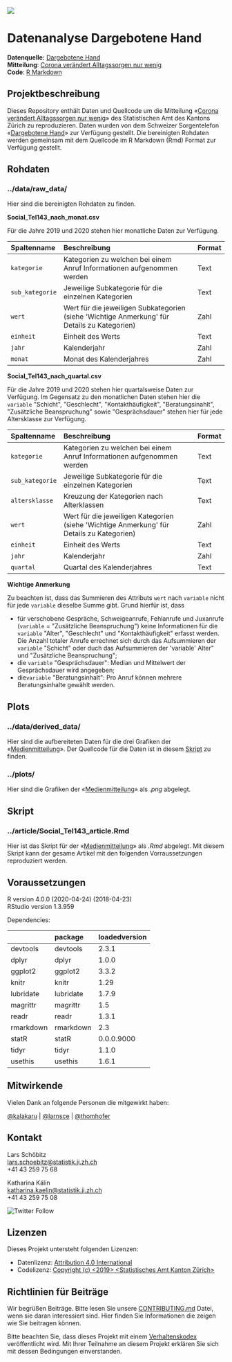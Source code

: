 ![](https://opendata.swiss/content/uploads/2016/02/kt_zh.png)

# Datenanalyse Dargebotene Hand

**Datenquelle:** [Dargebotene Hand](https://www.143.ch/)  
**Mitteilung**: [Corona verändert Alltagssorgen nur wenig](zh.ch)  
**Code**: [R Markdown](https://github.com/statistikZH/covid19monitoring_social_Tel143/blob/main/article/Social_Tel143_article.Rmd)  

## Projektbeschreibung

Dieses Repository enthält Daten und Quellcode um die Mitteilung «[Corona verändert Alltagssorgen nur wenig](zh.ch)» des Statistischen Amt des Kantons Zürich zu reproduzieren. Daten wurden von dem Schweizer Sorgentelefon «[Dargebotene Hand](https://www.143.ch/)» zur Verfügung gestellt. Die bereinigten Rohdaten werden gemeinsam mit dem Quellcode im R Markdown (Rmd) Format zur Verfügung gestellt. 

## Rohdaten

### ../data/raw_data/

Hier sind die bereinigten Rohdaten zu finden. 

**Social_Tel143_nach_monat.csv**

Für die Jahre 2019 und 2020 stehen hier monatliche Daten zur Verfügung. 

|Spaltenname   |Beschreibung                                                                                 |Format |
|:-------------|:--------------------------------------------------------------------------------------------|:------|
|`kategorie`     |Kategorien zu welchen bei einem Anruf Informationen aufgenommen werden                       |Text   |
|`sub_kategorie` |Jeweilige Subkategorie für die einzelnen Kategorien                                          |Text   |
|`wert`          |Wert für die jeweiligen Subkategorien (siehe 'Wichtige Anmerkung' für Details zu Kategorien) |Zahl   |
|`einheit`       |Einheit des Werts                                                                            |Text   |
|`jahr`          |Kalenderjahr                                                                                 |Zahl   |
|`monat`         |Monat des Kalenderjahres                                                                     |Zahl   |

**Social_Tel143_nach_quartal.csv**

Für die Jahre 2019 und 2020 stehen hier quartalsweise Daten zur Verfügung. Im Gegensatz zu den monatlichen Daten stehen hier die `variable` "Schicht", "Geschlecht", "Kontakthäufigkeit", "Beratungsinahlt", "Zusätzliche Beanspruchung" sowie "Gesprächsdauer" stehen hier für jede Altersklasse zur Verfügung. 

|Spaltenname   |Beschreibung                                                                              |Format |
|:-------------|:-----------------------------------------------------------------------------------------|:------|
|`kategorie`     |Kategorien zu welchen bei einem Anruf Informationen aufgenommen werden                    |Text   |
|`sub_kategorie` |Jeweilige Subkategorie für die einzelnen Kategorien                                       |Text   |
|`altersklasse`  |Kreuzung der Kategorien nach Alterklassen                                                 |Text   |
|`wert`          |Wert für die jeweiligen Kategorien (siehe 'Wichtige Anmerkung' für Details zu Kategorien) |Zahl   |
|`einheit`       |Einheit des Werts                                                                         |Text   |
|`jahr`         |Kalenderjahr                                                                              |Zahl   |
|`quartal`      |Quartal des Kalenderjahres                                                                |Text   |

**Wichtige Anmerkung** 

Zu beachten ist, dass das Summieren des Attributs `wert` nach `variable` nicht für jede `variable` dieselbe Summe gibt. Grund hierfür ist, dass 

- für verschobene Gespräche, Schweigeanrufe, Fehlanrufe und Juxanrufe (`variable` = "Zusätzliche Beanspruchung") keine Informationen für die `variable` "Alter", "Geschlecht" und "Kontakthäufigkeit" erfasst werden. Die Anzahl totaler Anrufe errechnet sich durch das Aufsummieren der `variable` "Schicht" oder duch das Aufsummieren der 'variable' Alter" und "Zusätzliche Beanspruchung";
- die `variable` "Gesprächsdauer": Median und Mittelwert der Gesprächsdauer wird angegeben; 
- die`variable` "Beratungsinhalt": Pro Anruf können mehrere Beratungsinhalte gewählt werden.

## Plots

### ../data/derived_data/

Hier sind die aufbereiteten Daten für die drei Grafiken der «[Medienmitteilung](zh.ch)». Der Quellcode für die Daten ist in diesem [Skript](https://github.com/statistikZH/covid19monitoring_social_Tel143/blob/main/article/Social_Tel143_article.Rmd) zu finden. 

### ../plots/

Hier sind die Grafiken der «[Medienmitteilung](zh.ch)» als *.png* abgelegt.

## Skript

### ../article/Social_Tel143_article.Rmd 

Hier ist das Skript für der  «[Medienmitteilung](zh.ch)» als *.Rmd* abgelegt. Mit diesem Skript kann der gesame Artikel mit den folgenden Vorraussetzungen reproduziert werden. 

## Voraussetzungen

R version 4.0.0 (2020-04-24) (2018-04-23)  
RStudio version 1.3.959  

Dependencies:

|          |package   |loadedversion |
|:---------|:---------|:-------------|
|devtools  |devtools  |2.3.1         |
|dplyr     |dplyr     |1.0.0         |
|ggplot2   |ggplot2   |3.3.2         |
|knitr     |knitr     |1.29          |
|lubridate |lubridate |1.7.9         |
|magrittr  |magrittr  |1.5           |
|readr     |readr     |1.3.1         |
|rmarkdown |rmarkdown |2.3           |
|statR     |statR     |0.0.0.9000    |
|tidyr     |tidyr     |1.1.0         |
|usethis   |usethis   |1.6.1         |

## Mitwirkende

Vielen Dank an folgende Personen die mitgewirkt haben: 

[@kalakaru](https://github.com/kalakaru) | [@larnsce](https://github.com/larnsce) | [@thomhofer](https://github.com/thomhofer)

## Kontakt

Lars Schöbitz  
lars.schoebitz@statistik.ji.zh.ch  
+41 43 259 75 68  

Katharina Kälin  
katharina.kaelin@statistik.ji.zh.ch  
+41 43 259 75 08  

![Twitter Follow](https://img.shields.io/twitter/follow/statistik_zh?style=social)

## Lizenzen

Dieses Projekt untersteht folgenden Lizenzen:  

- Datenlizenz: [Attribution 4.0 International](https://github.com/statistikZH/STAT_Schablone/blob/master/LICENSE_data)
- Codelizenz: [Copyright (c) <2019> <Statistisches Amt Kanton Zürich>](https://github.com/statistikZH/STAT_Schablone/blob/master/LICENSE_code)

## Richtlinien für Beiträge

Wir begrüßen Beiträge. Bitte lesen Sie unsere [CONTRIBUTING.md](https://github.com/statistikZH/STAT_Schablone/blob/master/CONTRIBUTING.md) Datei, wenn sie daran interessiert sind. Hier finden Sie Informationen die zeigen wie Sie beitragen können. 

Bitte beachten Sie, dass dieses Projekt mit einem [Verhaltenskodex](https://github.com/statistikZH/STAT_Schablone/blob/master/CodeOfConduct.md) veröffentlicht wird. Mit Ihrer Teilnahme an diesem Projekt erklären Sie sich mit dessen Bedingungen einverstanden.


